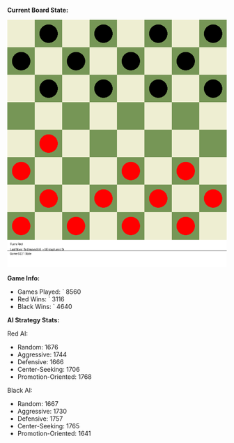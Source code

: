 
**Current Board State:**  
<!-- START_GIF -->
![Checkers Game](./checkers_game.gif)
<!-- END_GIF -->

**Game Info:**  
- Games Played: `<!-- GAMES_PLAYED --> 8560
- Red Wins: `<!-- RED_WINS --> 3116
- Black Wins: `<!-- BLACK_WINS --> 4640

<!-- AI_STATS -->
**AI Strategy Stats:**

Red AI:
- Random: 1676
- Aggressive: 1744
- Defensive: 1666
- Center-Seeking: 1706
- Promotion-Oriented: 1768

Black AI:
- Random: 1667
- Aggressive: 1730
- Defensive: 1757
- Center-Seeking: 1765
- Promotion-Oriented: 1641
